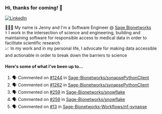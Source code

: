 ### Hi, thanks for coming! 👋
[![LinkedIn](https://img.shields.io/badge/-Jenny_V._Medina-0A66C2?style=flat-square?&logo=LinkedIn&logoColor=white)](https://www.linkedin.com/in/jenny-v-medina-a53a0332/)

👩🏻‍💻 My name is Jenny and I'm a Software Engineer @ [Sage Bionetworks](https://sagebionetworks.org/)\
⚕️ I work in the intersection of science and engineering, building and maintaining software for responsible access to medical data in order to facilitate scientific research\
📈 In my work and in my personal life, I advocate for making data accessible and actionable in order to break down the barriers to science

#### Here's some of what I've been up to...

<!--START_SECTION:activity-->
1. 🗣 Commented on [#1244](https://github.com/Sage-Bionetworks/synapsePythonClient/pull/1244#issuecomment-3439544516) in [Sage-Bionetworks/synapsePythonClient](https://github.com/Sage-Bionetworks/synapsePythonClient)
2. 🗣 Commented on [#1262](https://github.com/Sage-Bionetworks/synapsePythonClient/pull/1262#issuecomment-3439491328) in [Sage-Bionetworks/synapsePythonClient](https://github.com/Sage-Bionetworks/synapsePythonClient)
3. 🗣 Commented on [#259](https://github.com/Sage-Bionetworks/snowflake/pull/259#issuecomment-3437285038) in [Sage-Bionetworks/snowflake](https://github.com/Sage-Bionetworks/snowflake)
4. 🗣 Commented on [#259](https://github.com/Sage-Bionetworks/snowflake/pull/259#issuecomment-3434205372) in [Sage-Bionetworks/snowflake](https://github.com/Sage-Bionetworks/snowflake)
5. 🗣 Commented on [#13](https://github.com/Sage-Bionetworks-Workflows/nf-synapse/pull/13#issuecomment-3429946513) in [Sage-Bionetworks-Workflows/nf-synapse](https://github.com/Sage-Bionetworks-Workflows/nf-synapse)
<!--END_SECTION:activity-->
